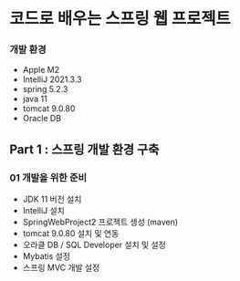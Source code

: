 # 코드로 배우는 스프링 웹 프로젝트

### 개발 환경
- Apple M2
- IntelliJ 2021.3.3
- spring 5.2.3
- java 11
- tomcat 9.0.80
- Oracle DB

## Part 1 : 스프링 개발 환경 구축
### 01 개발을 위한 준비
- JDK 11 버전 설치
- IntelliJ 설치
- SpringWebProject2 프로젝트 생성 (maven)
- tomcat 9.0.80 설치 및 연동
- 오라클 DB / SQL Developer 설치 및 설정
- Mybatis 설정
- 스프링 MVC 개발 설정

